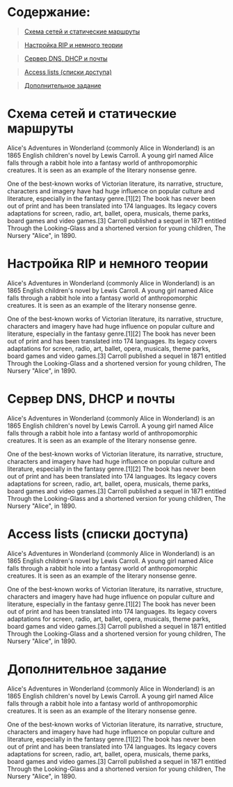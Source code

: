 # Содержание:
>[Схема сетей и статические маршруты](#схема-сетей-и-статические-маршруты)

>[Настройка RIP и немного теории](#настройка-rip-и-немного-теории)

>[Сервер DNS, DHCP и почты](#сервер-dns-dhcp-и-почты)

>[Access lists (списки доступа)](#access-lists-списки-доступа)

>[Дополнительное задание](#дополнительное-задание)

# Схема сетей и статические маршруты
Alice's Adventures in Wonderland (commonly Alice in Wonderland) is an 1865 English children's novel by Lewis Carroll. A young girl named Alice falls through a rabbit hole into a fantasy world of anthropomorphic creatures. It is seen as an example of the literary nonsense genre.

One of the best-known works of Victorian literature, its narrative, structure, characters and imagery have had huge influence on popular culture and literature, especially in the fantasy genre.[1][2] The book has never been out of print and has been translated into 174 languages. Its legacy covers adaptations for screen, radio, art, ballet, opera, musicals, theme parks, board games and video games.[3] Carroll published a sequel in 1871 entitled Through the Looking-Glass and a shortened version for young children, The Nursery "Alice", in 1890. 
# Настройка RIP и немного теории
Alice's Adventures in Wonderland (commonly Alice in Wonderland) is an 1865 English children's novel by Lewis Carroll. A young girl named Alice falls through a rabbit hole into a fantasy world of anthropomorphic creatures. It is seen as an example of the literary nonsense genre.

One of the best-known works of Victorian literature, its narrative, structure, characters and imagery have had huge influence on popular culture and literature, especially in the fantasy genre.[1][2] The book has never been out of print and has been translated into 174 languages. Its legacy covers adaptations for screen, radio, art, ballet, opera, musicals, theme parks, board games and video games.[3] Carroll published a sequel in 1871 entitled Through the Looking-Glass and a shortened version for young children, The Nursery "Alice", in 1890. 
# Сервер DNS, DHCP и почты
Alice's Adventures in Wonderland (commonly Alice in Wonderland) is an 1865 English children's novel by Lewis Carroll. A young girl named Alice falls through a rabbit hole into a fantasy world of anthropomorphic creatures. It is seen as an example of the literary nonsense genre.

One of the best-known works of Victorian literature, its narrative, structure, characters and imagery have had huge influence on popular culture and literature, especially in the fantasy genre.[1][2] The book has never been out of print and has been translated into 174 languages. Its legacy covers adaptations for screen, radio, art, ballet, opera, musicals, theme parks, board games and video games.[3] Carroll published a sequel in 1871 entitled Through the Looking-Glass and a shortened version for young children, The Nursery "Alice", in 1890. 
# Access lists (списки доступа)
Alice's Adventures in Wonderland (commonly Alice in Wonderland) is an 1865 English children's novel by Lewis Carroll. A young girl named Alice falls through a rabbit hole into a fantasy world of anthropomorphic creatures. It is seen as an example of the literary nonsense genre.

One of the best-known works of Victorian literature, its narrative, structure, characters and imagery have had huge influence on popular culture and literature, especially in the fantasy genre.[1][2] The book has never been out of print and has been translated into 174 languages. Its legacy covers adaptations for screen, radio, art, ballet, opera, musicals, theme parks, board games and video games.[3] Carroll published a sequel in 1871 entitled Through the Looking-Glass and a shortened version for young children, The Nursery "Alice", in 1890. 
# Дополнительное задание
Alice's Adventures in Wonderland (commonly Alice in Wonderland) is an 1865 English children's novel by Lewis Carroll. A young girl named Alice falls through a rabbit hole into a fantasy world of anthropomorphic creatures. It is seen as an example of the literary nonsense genre.

One of the best-known works of Victorian literature, its narrative, structure, characters and imagery have had huge influence on popular culture and literature, especially in the fantasy genre.[1][2] The book has never been out of print and has been translated into 174 languages. Its legacy covers adaptations for screen, radio, art, ballet, opera, musicals, theme parks, board games and video games.[3] Carroll published a sequel in 1871 entitled Through the Looking-Glass and a shortened version for young children, The Nursery "Alice", in 1890. 
